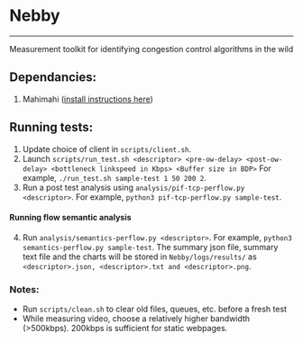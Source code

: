 # Nebby
---
Measurement toolkit for identifying congestion control algorithms in the wild

## Dependancies: 
1. Mahimahi ([install instructions here](http://mahimahi.mit.edu/))

## Running tests:
1. Update choice of client in ```scripts/client.sh```.
2. Launch ```scripts/run_test.sh <descriptor> <pre-ow-delay> <post-ow-delay> <bottleneck linkspeed in Kbps> <Buffer size in BDP>``` For example, ```./run_test.sh sample-test 1 50 200 2```.
3. Run a post test analysis using ```analysis/pif-tcp-perflow.py <descriptor>```. For example, ```python3 pif-tcp-perflow.py sample-test```.

#### Running flow semantic analysis
4. Run ```analysis/semantics-perflow.py <descriptor>```. For example, ```python3 semantics-perflow.py sample-test```.  The summary json file, summary text file and the charts will be stored in ```Nebby/logs/results/``` as ```<descriptor>.json, <descriptor>.txt and <descriptor>.png```. 

### Notes:
* Run ```scripts/clean.sh``` to clear old files, queues, etc. before a fresh test
* While measuring video, choose a relatively higher bandwidth (>500kbps). 200kbps is sufficient for static webpages.

